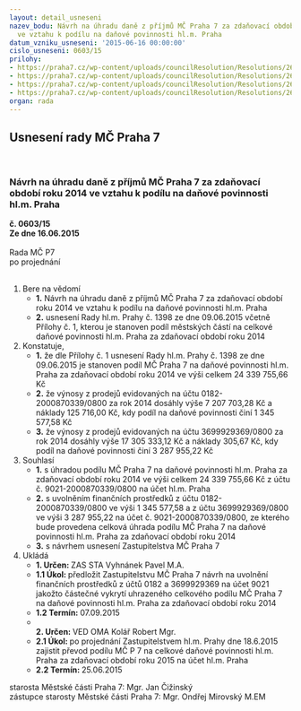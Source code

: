 ```yaml
---
layout: detail_usneseni
nazev_bodu: Návrh na úhradu daně z příjmů MČ Praha 7 za zdaňovací období roku 2014
  ve vztahu k podílu na daňové povinnosti hl.m. Praha
datum_vzniku_usneseni: '2015-06-16 00:00:00'
cislo_usneseni: 0603/15
prilohy:
- https://praha7.cz/wp-content/uploads/councilResolution/Resolutions/26246/38-15-priloha_01_dan2014vhc.doc
- https://praha7.cz/wp-content/uploads/councilResolution/Resolutions/26246/38-15-priloha_02_dan2014vhc.pdf
- https://praha7.cz/wp-content/uploads/councilResolution/Resolutions/26246/38-15-priloha_03_dan2014vhc.pdf
- https://praha7.cz/wp-content/uploads/councilResolution/Resolutions/26246/38-15-priloha_04_dan2014vhc.doc
organ: rada
---
```

<div id="ucUsn_pList" class="usn">
	<span><h2>Usnesení rady MČ Praha 7 </h2>
<br></span><div class="standBody">
<span><h3>Návrh na úhradu daně z příjmů MČ Praha 7 za zdaňovací období roku 2014 ve vztahu k podílu na daňové povinnosti hl.m. Praha</h3></span><div class="center">
		<strong>č. 0603/15</strong><br>
	</div>
<div class="center">
		<strong>Ze dne 16.06.2015</strong><br><br>
	</div>Rada MČ P7<br> po projednání<br><br><ol>
<li>Bere na vědomí<ul>
<li>
<strong>1.</strong> Návrh na úhradu daně z příjmů MČ Praha 7 za zdaňovací období roku 2014 ve vztahu k podílu na daňové povinnosti hl.m. Praha</li>
<li>
<strong>2.</strong> usnesení Rady hl.m. Prahy č. 1398 ze dne 09.06.2015 včetně Přílohy č. 1, kterou je stanoven podíl městských částí na celkové daňové povinnosti hl.m. Praha za zdaňovací období roku 2014</li>
</ul>
</li>
<li>Konstatuje,<ul>
<li>
<strong>1.</strong> že dle Přílohy č. 1 usnesení Rady hl.m. Prahy č. 1398 ze dne 09.06.2015 je stanoven podíl MČ Praha 7 na daňové povinnosti hl.m. Praha za zdaňovací období roku 2014 ve výši celkem 24 339 755,66 Kč</li>
<li>
<strong>2.</strong> že výnosy z prodejů evidovaných na účtu 0182-2000870339/0800 za rok 2014 dosáhly výše 7 207 703,28 Kč a náklady 125 716,00 Kč, kdy podíl na daňové povinnosti činí 1 345 577,58 Kč</li>
<li>
<strong>3.</strong> že výnosy z prodejů evidovaných na účtu 3699929369/0800 za rok 2014 dosáhly výše 17 305 333,12 Kč a náklady 305,67 Kč, kdy podíl na daňové povinnosti činí 3 287 955,22 Kč</li>
</ul>
</li>
<li>Souhlasí<ul>
<li>
<strong>1.</strong> s úhradou podílu MČ Praha 7 na daňové povinnosti hl.m. Praha za zdaňovací období roku 2014 ve výši celkem 24 339 755,66 Kč z účtu č. 9021-2000870339/0800 na účet hl.m. Praha</li>
<li>
<strong>2.</strong> s uvolněním finančních prostředků z účtu 0182-2000870339/0800 ve výši 1 345 577,58 a z účtu 3699929369/0800 ve výši 3 287 955,22 na účet č. 9021-2000870339/0800, ze kterého bude provedena celková úhrada podílu MČ Praha 7 na daňové povinnosti hl.m. Praha za zdaňovací období roku 2014</li>
<li>
<strong>3.</strong> s návrhem usnesení Zastupitelstva MČ Praha 7</li>
</ul>
</li>
<li>Ukládá<ul>
<li>
<strong>1. Určen: </strong>ZAS STA Vyhnánek Pavel M.A.</li>
<li>
<strong>1.1 Úkol: </strong>předložit Zastupitelstvu MČ Praha 7 návrh na uvolnění finančních prostředků z účtů 0182 a 3699929369 na účet 9021 jakožto částečné vykrytí uhrazeného celkového podílu MČ Praha 7 na daňové povinnosti hl.m. Praha za zdaňovací období roku 2014</li>
<li>
<strong>1.2 Termín: </strong>07.09.2015</li>
<li>
<strong><br>2. Určen: </strong>VED OMA Kolář Robert Mgr.</li>
<li>
<strong>2.1 Úkol: </strong>po projednání Zastupitelstvem hl.m. Prahy dne 18.6.2015 zajistit převod podílu MČ P 7 na celkové daňové povinnosti hl.m. Praha za zdaňovací období roku 2015 na účet hl.m. Praha</li>
<li>
<strong>2.2 Termín: </strong>25.06.2015</li>
</ul>
</li>
</ol>starosta Městské části Praha 7: Mgr. Jan Čižinský<br>zástupce starosty Městské části Praha 7: Mgr. Ondřej Mirovský M.EM 
</div>
</div>